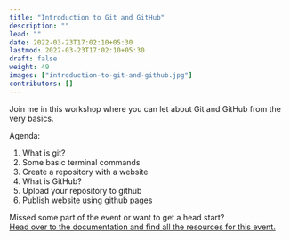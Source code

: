 ```yaml
---
title: "Introduction to Git and GitHub"
description: ""
lead: ""
date: 2022-03-23T17:02:10+05:30
lastmod: 2022-03-23T17:02:10+05:30
draft: false
weight: 49
images: ["introduction-to-git-and-github.jpg"]
contributors: []
---
```


Join me in this workshop where you can let about Git and GitHub from the very basics.

Agenda:

1. What is git?
2. Some basic terminal commands
3. Create a repository with a website
4. What is GitHub?
5. Upload your repository to github
6. Publish website using github pages

Missed some part of the event or want to get a head start?
<br/>
[Head over to the documentation and find all the resources for this event.](/docs/intro-to-git-and-github/what-is-git/)
